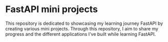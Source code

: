 # FastAPI mini projects

This repository is dedicated to showcasing my learning journey FastAPI by creating various mini projects. Through this 
repository, I aim to share my progress and the different applications I've built while learning FastAPI.